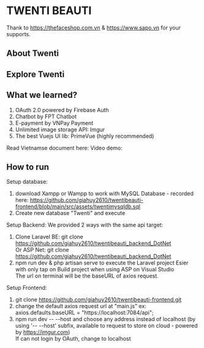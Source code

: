 # TWENTI BEAUTI
Thank to https://thefaceshop.com.vn & https://www.sapo.vn for your supports.

## About Twenti
## Explore Twenti
## What we learned?
1. OAuth 2.0 powered by Firebase Auth
2. Chatbot by FPT Chatbot
3. E-payment by VNPay Payment
4. Unlimited image storage API: Imgur
5. The best Vuejs UI lib: PrimeVue (highly recommended)

Read Vietnamse document here: 
Video demo:

## How to run
Setup database: 
1. download Xampp or Wampp to work with MySQL Database - recorded here: https://github.com/giahuy2610/twentibeauti-frontend/blob/main/src/assets/twentimysqldb.sql
2. Create new database "Twenti" and execute

Setup Backend:
We provided 2 ways with the same api target:
1. Clone Laravel BE: git clone https://github.com/giahuy2610/twentibeauti_backend_DotNet  <br>
Or ASP Net: git clone https://github.com/giahuy2610/twentibeauti_backend_DotNet
2. npm run dev & php artisan serve to execute the Laravel project
Esier with only tap on Build project when using ASP on Visual Studio <br>
The url on terminal will be the baseURL of axios request.

Setup Frontend:<br>
1. git clone https://github.com/giahuy2610/twentibeauti-frontend.git
2. change the default axios request url at "main.js"
ex: axios.defaults.baseURL = "https://localhost:7084/api"; <br>
3. npm run dev -- --host and choose any address instead of localhost
(by using '-- --host' subfix, available to request to store on cloud - powered by https://imgur.com) <br>
If can not login by OAuth, change to localhost 
